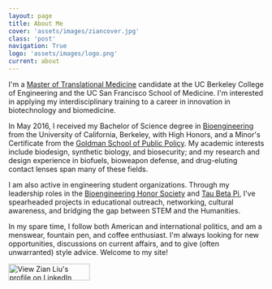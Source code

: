 ```yaml
---
layout: page
title: About Me
cover: 'assets/images/ziancover.jpg'
class: 'post'
navigation: True
logo: 'assets/images/logo.png'
current: about
---
```


I'm a [Master of Translational Medicine](http://uctranslationalmedicine.org/) candidate at the UC Berkeley College of Engineering and the UC San Francisco School of Medicine.  I'm interested in applying my interdisciplinary training to a career in innovation in biotechnology and biomedicine.

In May 2016, I received my Bachelor of Science degree in [Bioengineering](http://bioeng.berkeley.edu) from the University of California, Berkeley, with High Honors, and a Minor's Certificate from the [Goldman School of Public Policy](http://gspp.berkeley.edu). My academic interests include biodesign, synthetic biology, and biosecurity; and my research and design experience in biofuels, bioweapon defense, and drug-eluting contact lenses span many of these fields. 

I am also active in engineering student organizations. Through my leadership roles in the [Bioengineering Honor Society](http://bioehs.berkeley.edu) and [Tau Beta Pi](https://tbp.berkeley.edu), I've spearheaded projects in educational outreach, networking, cultural awareness, and bridging the gap between STEM and the Humanities.

In my spare time, I follow both American and international politics, and am a menswear, fountain pen, and coffee enthusiast. I'm always looking for new opportunities, discussions on current affairs, and to give (often unwarranted) style advice. Welcome to my site!

<a href="https://www.linkedin.com/pub/zian-liu/58/484/b59"><img src="https://static.licdn.com/scds/common/u/img/webpromo/btn_viewmy_160x33.png" width="160" height="33" border="0" alt="View Zian Liu's profile on LinkedIn"></a>
